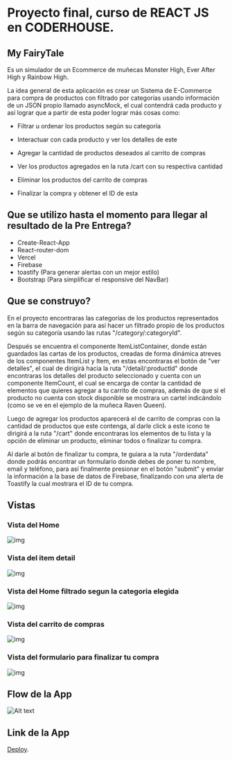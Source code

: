 # Proyecto final, curso de REACT JS en CODERHOUSE.

## My FairyTale

Es un simulador de un Ecommerce de muñecas Monster High, Ever After High y Rainbow High.

La idea general de esta aplicación es crear un Sistema de E-Commerce para compra de productos con filtrado por categorías usando información de un JSON propio llamado asyncMock, el cual contendrá cada producto y así lograr que a partir de esta poder lograr más cosas como: 

- Filtrar u ordenar los productos según su categoría  

- Interactuar con cada producto y ver los detalles de este 

- Agregar la cantidad de productos deseados al carrito de compras 

- Ver los productos agregados en la ruta /cart con su respectiva cantidad

- Eliminar los productos del carrito de compras

- Finalizar la compra y obtener el ID de esta


## Que se utilizo hasta el momento para llegar al resultado de la Pre Entrega?

- Create-React-App
- React-router-dom
- Vercel 
- Firebase
- toastify (Para generar alertas con un mejor estilo)
- Bootstrap (Para simplificar el responsive del NavBar)

## Que se construyo?

En el proyecto encontraras las categorías de los productos representados en la barra de navegación para así hacer un filtrado propio de los productos según su categoría usando las rutas "/category/:categoryId". 

Después se encuentra el componente ItemListContainer, donde están guardados las cartas de los productos, creadas de forma dinámica atreves de los componentes ItemList y Item, en estas encontraras el botón de "ver detalles", el cual de dirigirá hacia la ruta "/detail/:productId" donde encontraras los detalles del producto seleccionado y cuenta con un componente ItemCount, el cual se encarga de contar la cantidad de elementos que quieres agregar a tu carrito de compras, además de que si el producto no cuenta con stock disponible se mostrara un cartel indicándolo (como se ve en el ejemplo de la muñeca Raven Queen). 

Luego de agregar los productos aparecerá el de carrito de compras con la cantidad de productos que este contenga, al darle click a este icono te dirigirá a la ruta "/cart" donde encontraras los elementos de tu lista y la opción de eliminar un producto, eliminar todos o finalizar tu compra. 

Al darle al botón de finalizar tu compra, te guiara a la ruta "/orderdata" donde podrás encontrar un formulario donde debes de poner tu nombre, email y teléfono, para así finalmente presionar en el botón "submit" y enviar la información a la base de datos de Firebase, finalizando con una alerta de Toastify la cual mostrara el ID de tu compra.

## Vistas

### Vista del Home

![img](https://i.imgur.com/nPxkoyL.png)

### Vista del item detail

![img](https://i.imgur.com/4PPolNn.png)

### Vista del Home filtrado segun la categoria elegida

![img](https://i.imgur.com/qmrpSdW.png)

### Vista del carrito de compras

![img](https://i.imgur.com/bICKVpt.png)

### Vista del formulario para finalizar tu compra

![img](https://i.imgur.com/yIExLb7.png)

## Flow de la App 

![Alt text](https://media.giphy.com/media/KBa2JqcPqZ0KPxyjNk/giphy-downsized.gif)

## Link de la App

[Deploy](https://tiendaweb-lauraolayaisaza.vercel.app).